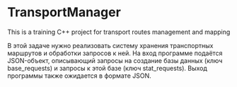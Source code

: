 # TransportManager
This is a training C++ project for transport routes management and mapping

В этой задаче нужно реализовать систему хранения транспортных маршрутов и обработки запросов к ней. На вход программе подаётся JSON-объект, описывающий запросы на создание базы данных (ключ base_requests) и запросы к этой базе (ключ stat_requests). Выход программы также ожидается в формате JSON.
